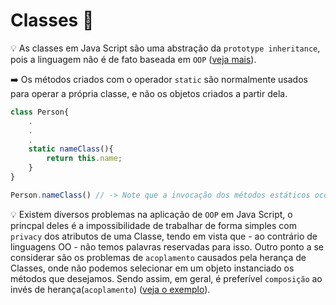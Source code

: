 # Classes 🔎 

💡 As classes em Java Script são uma abstração da `prototype inheritance`, pois a linguagem não é de fato baseada em `OOP` ([veja mais](https://github.com/diegomagalhaes-dev/JS-Studie/blob/master/Function/new02_Funcao_Construtora.js)).


➡️ Os métodos criados com o operador `static` são normalmente usados para operar a própria classe, e não os objetos criados a partir dela. 
```javascript
class Person{
    .
    .
    .
    static nameClass(){
        return this.name;
    }
}

Person.nameClass() // -> Note que a invocação dos métodos estáticos ocorrem com a própria classe, e não com suas instâncias. 
```

💡 Existem diversos problemas na aplicação de `OOP`  em Java Script, o princpal deles é a impossibilidade de trabalhar de forma simples com `privacy` dos atributos de uma Classe, tendo em vista que - ao contrário de linguagens OO - não temos palavras reservadas para isso. Outro ponto a se considerar são os problemas de `acoplamento` causados pela herança de Classes, onde não podemos selecionar em um objeto instanciado os métodos que desejamos. Sendo assim, em geral, é preferível `composição` ao invés de herança(`acoplamento`) (<a href="https://github.com/diegomagalhaes-dev/JS-Studie/blob/master/Classes/classes_3.js">veja o exemplo</a>).